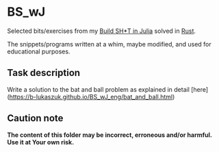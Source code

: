 # BS_wJ

Selected bits/exercises from my [Build SH\*T in Julia](https://b-lukaszuk.github.io/BS_wJ_eng/) solved in [Rust](https://www.rust-lang.org/).

The snippets/programs written at a whim, maybe modified, and used for educational purposes.

## Task description

Write a solution to the bat and ball problem as explained in detail [here] (https://b-lukaszuk.github.io/BS_wJ_eng/bat_and_ball.html)

## Caution note

**The content of this folder may be incorrect, erroneous and/or harmful. Use it at Your own risk.**
